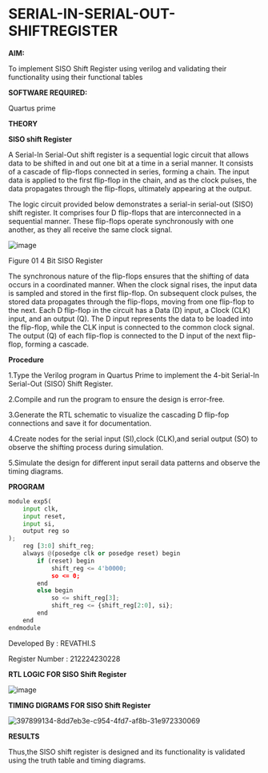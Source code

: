 # SERIAL-IN-SERIAL-OUT-SHIFTREGISTER

**AIM:**

To implement  SISO Shift Register using verilog and validating their functionality using their functional tables

**SOFTWARE REQUIRED:**

Quartus prime

**THEORY**

**SISO shift Register**


A Serial-In Serial-Out shift register is a sequential logic circuit that allows data to be shifted in and out one bit at a time in a serial manner. It consists of a cascade of flip-flops connected in series, forming a chain. The input data is applied to the first flip-flop in the chain, and as the clock pulses, the data propagates through the flip-flops, ultimately appearing at the output.

The logic circuit provided below demonstrates a serial-in serial-out (SISO) shift register. It comprises four D flip-flops that are interconnected in a sequential manner. These flip-flops operate synchronously with one another, as they all receive the same clock signal.

![image](https://github.com/naavaneetha/SERIAL-IN-SERIAL-OUT-SHIFTREGISTER/assets/154305477/e81c4072-37f9-46c6-8145-566764b74c3a)

Figure 01 4 Bit SISO Register

The synchronous nature of the flip-flops ensures that the shifting of data occurs in a coordinated manner. When the clock signal rises, the input data is sampled and stored in the first flip-flop. On subsequent clock pulses, the stored data propagates through the flip-flops, moving from one flip-flop to the next.
Each D flip-flop in the circuit has a Data (D) input, a Clock (CLK) input, and an output (Q). The D input represents the data to be loaded into the flip-flop, while the CLK input is connected to the common clock signal. The output (Q) of each flip-flop is connected to the D input of the next flip-flop, forming a cascade.

**Procedure**

1.Type the Verilog program in Quartus Prime to implement the 4-bit Serial-In Serial-Out (SISO) Shift Register.

2.Compile and run the program to ensure the design is error-free.

3.Generate the RTL schematic to visualize the cascading D flip-fop connections and save it for documentation.

4.Create nodes for the serial input (SI),clock (CLK),and serial output (SO) to observe the shifting process during simulation.

5.Simulate the design for different input serail data patterns and observe the timing diagrams.

**PROGRAM**
~~~python
module exp5(
    input clk,    
    input reset,
    input si,     
    output reg so 
);
    reg [3:0] shift_reg; 
    always @(posedge clk or posedge reset) begin
        if (reset) begin
            shift_reg <= 4'b0000; 
            so <= 0;             
        end
        else begin
            so <= shift_reg[3];               
            shift_reg <= {shift_reg[2:0], si}; 
        end
    end
endmodule
~~~
Developed By : REVATHI.S

Register Number : 212224230228



**RTL LOGIC FOR SISO Shift Register**

![image](https://github.com/user-attachments/assets/f9bede2a-5b7a-4b56-b8da-d991ed77f499)



**TIMING DIGRAMS FOR SISO Shift Register**

![397899134-8dd7eb3e-c954-4fd7-af8b-31e972330069](https://github.com/user-attachments/assets/20276990-b624-4c5c-b790-ec64a6274225)



**RESULTS**

Thus,the SISO shift register is designed and its functionality is validated using the truth table and timing diagrams.
